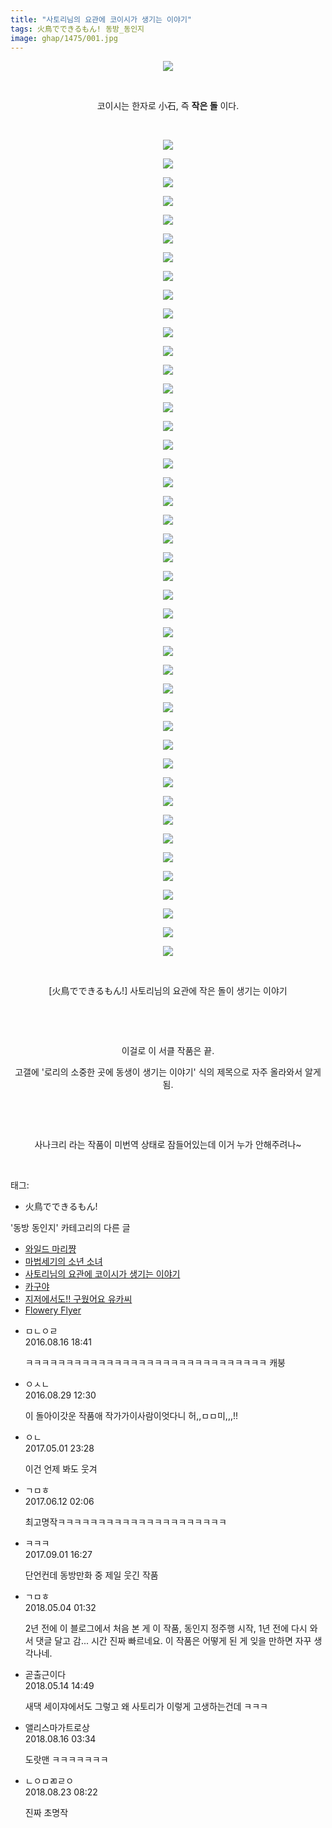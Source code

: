 ```yaml
---
title: "사토리님의 요관에 코이시가 생기는 이야기"
tags: 火鳥でできるもん! 동방_동인지
image: ghap/1475/001.jpg
---
```

<div class="article">
<p style="text-align: center; clear: none; float: none;"><img src="{{ site.nasurl }}/ghap/1475/001.jpg"/></p>
<p style="text-align: center; clear: none; float: none;"><br/></p>
<p style="text-align: center; clear: none; float: none;">코이시는 한자로 小石, 즉 <b>작은 돌</b> 이다.</p>
<p style="text-align: center; clear: none; float: none;"><br/></p>
<p style="text-align: center; clear: none; float: none;"><img src="{{ site.nasurl }}/ghap/1475/002.jpg"/></p>
<p style="text-align: center; clear: none; float: none;"><img src="{{ site.nasurl }}/ghap/1475/003.jpg"/></p>
<p style="text-align: center; clear: none; float: none;"><img src="{{ site.nasurl }}/ghap/1475/004.jpg"/></p>
<p style="text-align: center; clear: none; float: none;"><img src="{{ site.nasurl }}/ghap/1475/005.jpg"/></p>
<p style="text-align: center; clear: none; float: none;"><img src="{{ site.nasurl }}/ghap/1475/006.jpg"/></p>
<p style="text-align: center; clear: none; float: none;"><img src="{{ site.nasurl }}/ghap/1475/007.jpg"/></p>
<p style="text-align: center; clear: none; float: none;"><img src="{{ site.nasurl }}/ghap/1475/008.jpg"/></p>
<p style="text-align: center; clear: none; float: none;"><img src="{{ site.nasurl }}/ghap/1475/009.jpg"/></p>
<p style="text-align: center; clear: none; float: none;"><img src="{{ site.nasurl }}/ghap/1475/010.jpg"/></p>
<p style="text-align: center; clear: none; float: none;"><img src="{{ site.nasurl }}/ghap/1475/011.jpg"/></p>
<p style="text-align: center; clear: none; float: none;"><img src="{{ site.nasurl }}/ghap/1475/012.jpg"/></p>
<p style="text-align: center; clear: none; float: none;"><img src="{{ site.nasurl }}/ghap/1475/013.jpg"/></p>
<p style="text-align: center; clear: none; float: none;"><img src="{{ site.nasurl }}/ghap/1475/014.jpg"/></p>
<p style="text-align: center; clear: none; float: none;"><img src="{{ site.nasurl }}/ghap/1475/015.jpg"/></p>
<p style="text-align: center; clear: none; float: none;"><img src="{{ site.nasurl }}/ghap/1475/016.jpg"/></p>
<p style="text-align: center; clear: none; float: none;"><img src="{{ site.nasurl }}/ghap/1475/017.jpg"/></p>
<p style="text-align: center; clear: none; float: none;"><img src="{{ site.nasurl }}/ghap/1475/018.jpg"/></p>
<p style="text-align: center; clear: none; float: none;"><img src="{{ site.nasurl }}/ghap/1475/019.jpg"/></p>
<p style="text-align: center; clear: none; float: none;"><img src="{{ site.nasurl }}/ghap/1475/020.jpg"/></p>
<p style="text-align: center; clear: none; float: none;"><img src="{{ site.nasurl }}/ghap/1475/021.jpg"/></p>
<p style="text-align: center; clear: none; float: none;"><img src="{{ site.nasurl }}/ghap/1475/022.jpg"/></p>
<p style="text-align: center; clear: none; float: none;"><img src="{{ site.nasurl }}/ghap/1475/023.jpg"/></p>
<p style="text-align: center; clear: none; float: none;"><img src="{{ site.nasurl }}/ghap/1475/024.jpg"/></p>
<p style="text-align: center; clear: none; float: none;"><img src="{{ site.nasurl }}/ghap/1475/025.jpg"/></p>
<p style="text-align: center; clear: none; float: none;"><img src="{{ site.nasurl }}/ghap/1475/026.jpg"/></p>
<p style="text-align: center; clear: none; float: none;"><img src="{{ site.nasurl }}/ghap/1475/027.jpg"/></p>
<p style="text-align: center; clear: none; float: none;"><img src="{{ site.nasurl }}/ghap/1475/028.jpg"/></p>
<p style="text-align: center; clear: none; float: none;"><img src="{{ site.nasurl }}/ghap/1475/029.jpg"/></p>
<p style="text-align: center; clear: none; float: none;"><img src="{{ site.nasurl }}/ghap/1475/030.jpg"/></p>
<p style="text-align: center; clear: none; float: none;"><img src="{{ site.nasurl }}/ghap/1475/031.jpg"/></p>
<p style="text-align: center; clear: none; float: none;"><img src="{{ site.nasurl }}/ghap/1475/032.jpg"/></p>
<p style="text-align: center; clear: none; float: none;"><img src="{{ site.nasurl }}/ghap/1475/033.jpg"/></p>
<p style="text-align: center; clear: none; float: none;"><img src="{{ site.nasurl }}/ghap/1475/034.jpg"/></p>
<p style="text-align: center; clear: none; float: none;"><img src="{{ site.nasurl }}/ghap/1475/035.jpg"/></p>
<p style="text-align: center; clear: none; float: none;"><img src="{{ site.nasurl }}/ghap/1475/036.jpg"/></p>
<p style="text-align: center; clear: none; float: none;"><img src="{{ site.nasurl }}/ghap/1475/037.jpg"/></p>
<p style="text-align: center; clear: none; float: none;"><img src="{{ site.nasurl }}/ghap/1475/038.jpg"/></p>
<p style="text-align: center; clear: none; float: none;"><img src="{{ site.nasurl }}/ghap/1475/039.jpg"/></p>
<p style="text-align: center; clear: none; float: none;"><img src="{{ site.nasurl }}/ghap/1475/040.jpg"/></p>
<p style="text-align: center; clear: none; float: none;"><img src="{{ site.nasurl }}/ghap/1475/041.jpg"/></p>
<p style="text-align: center; clear: none; float: none;"><img src="{{ site.nasurl }}/ghap/1475/042.jpg"/></p>
<p style="text-align: center; clear: none; float: none;"><img src="{{ site.nasurl }}/ghap/1475/043.jpg"/></p>
<p style="text-align: center; clear: none; float: none;"><img src="{{ site.nasurl }}/ghap/1475/044.jpg"/></p>
<p style="text-align: center; clear: none; float: none;"><img src="{{ site.nasurl }}/ghap/1475/045.jpg"/></p>
<p style="text-align: center; clear: none; float: none;"><br/></p>
<p style="text-align: center; clear: none; float: none;">[火鳥でできるもん!] 사토리님의 요관에 작은 돌이 생기는 이야기</p>
<p style="text-align: center; clear: none; float: none;"><br/></p>
<p style="text-align: center; clear: none; float: none;"><br/></p>
<p style="text-align: center; clear: none; float: none;">이걸로 이 서클 작품은 끝.</p>
<p style="text-align: center; clear: none; float: none;">고갤에 '로리의 소중한 곳에 동생이 생기는 이야기' 식의 제목으로 자주 올라와서 알게 됨.</p>
<p style="text-align: center; clear: none; float: none;"><br/></p>
<p style="text-align: center; clear: none; float: none;"><br/></p>
<p style="text-align: center; clear: none; float: none;">사나크리 라는 작품이 미번역 상태로 잠들어있는데 이거 누가 안해주려나~</p>
<p><br/></p>
</div><div class="tagTrail">
<p>태그: </p>
<ul>
<li>火鳥でできるもん!</li>
</ul>
</div><div class="another">
<p>'동방 동인지' 카테고리의 다른 글</p>
<ul>
<li><a href="/2016-08-11-ghap_1478">와일드 마리쨩</a></li>
<li><a href="/2016-08-11-ghap_1476">마법세기의 소년 소녀</a></li>
<li><a href="/2016-08-10-ghap_1475">사토리님의 요관에 코이시가 생기는 이야기</a></li>
<li><a href="/2016-08-10-ghap_1473">카구야</a></li>
<li><a href="/2016-08-10-ghap_1472">지저에서도!! 구웠어요 유카씨</a></li>
<li><a href="/2016-08-10-ghap_1471">Flowery Flyer</a></li>
</ul>
</div><div class="cb_module cb_fluid">
<div class="cb_wrt cb_profile">
<div class="comment">
<ul>
<li class="cb_thumb_off" id="comment14783011">
<div class="cb_comment_area">
<div class="cb_info_area">
<div class="cb_section">
<span class="cb_nick_name">ㅁㄴㅇㄹ</span>
</div>
<div class="cb_section">
<span class="cb_date">2016.08.16 18:41 </span>
</div>
</div>
<div class="cb_dsc_comment">
<p class="cb_dsc">
											ㅋㅋㅋㅋㅋㅋㅋㅋㅋㅋㅋㅋㅋㅋㅋㅋㅋㅋㅋㅋㅋㅋㅋㅋㅋㅋㅋㅋㅋㅋ 캐붕
										</p>
</div>
</div></li>
<li class="cb_thumb_off" id="comment14792800">
<div class="cb_comment_area">
<div class="cb_info_area">
<div class="cb_section">
<span class="cb_nick_name">ㅇㅅㄴ</span>
</div>
<div class="cb_section">
<span class="cb_date">2016.08.29 12:30 </span>
</div>
</div>
<div class="cb_dsc_comment">
<p class="cb_dsc">
											이 돌아이갓운 작품애 작가가이사람이엇다니 허,,ㅁㅁ미,,,!!
										</p>
</div>
</div></li>
<li class="cb_thumb_off" id="comment14978674">
<div class="cb_comment_area">
<div class="cb_info_area">
<div class="cb_section">
<span class="cb_nick_name">ㅇㄴ</span>
</div>
<div class="cb_section">
<span class="cb_date">2017.05.01 23:28 </span>
</div>
</div>
<div class="cb_dsc_comment">
<p class="cb_dsc">
											이건 언제 봐도 웃겨 
										</p>
</div>
</div></li>
<li class="cb_thumb_off" id="comment15011338">
<div class="cb_comment_area">
<div class="cb_info_area">
<div class="cb_section">
<span class="cb_nick_name">ㄱㅁㅎ</span>
</div>
<div class="cb_section">
<span class="cb_date">2017.06.12 02:06 </span>
</div>
</div>
<div class="cb_dsc_comment">
<p class="cb_dsc">
											최고명작ㅋㅋㅋㅋㅋㅋㅋㅋㅋㅋㅋㅋㅋㅋㅋㅋㅋㅋㅋㅋㅋ
										</p>
</div>
</div></li>
<li class="cb_thumb_off" id="comment15073744">
<div class="cb_comment_area">
<div class="cb_info_area">
<div class="cb_section">
<span class="cb_nick_name">ㅋㅋㅋ</span>
</div>
<div class="cb_section">
<span class="cb_date">2017.09.01 16:27 </span>
</div>
</div>
<div class="cb_dsc_comment">
<p class="cb_dsc">
											단언컨데 동방만화 중 제일 웃긴 작품
										</p>
</div>
</div></li>
<li class="cb_thumb_off" id="comment15250186">
<div class="cb_comment_area">
<div class="cb_info_area">
<div class="cb_section">
<span class="cb_nick_name">ㄱㅁㅎ</span>
</div>
<div class="cb_section">
<span class="cb_date">2018.05.04 01:32 </span>
</div>
</div>
<div class="cb_dsc_comment">
<p class="cb_dsc">
											2년 전에 이 블로그에서 처음 본 게 이 작품, 동인지 정주행 시작, 1년 전에 다시 와서 댓글 달고 감... 시간 진짜 빠르네요. 이 작품은 어떻게 된 게 잊을 만하면 자꾸 생각나네.
										</p>
</div>
</div></li>
<li class="cb_thumb_off" id="comment15255482">
<div class="cb_comment_area">
<div class="cb_info_area">
<div class="cb_section">
<span class="cb_nick_name">곧출근이다</span>
</div>
<div class="cb_section">
<span class="cb_date">2018.05.14 14:49 </span>
</div>
</div>
<div class="cb_dsc_comment">
<p class="cb_dsc">
											새댁 세이쟈에서도 그렇고 왜 사토리가 이렇게 고생하는건데 ㅋㅋㅋ
										</p>
</div>
</div></li>
<li class="cb_thumb_off" id="comment15309681">
<div class="cb_comment_area">
<div class="cb_info_area">
<div class="cb_section">
<span class="cb_nick_name">앨리스마가트로상</span>
</div>
<div class="cb_section">
<span class="cb_date">2018.08.16 03:34 </span>
</div>
</div>
<div class="cb_dsc_comment">
<p class="cb_dsc">
											도랏맨 ㅋㅋㅋㅋㅋㅋㅋ
										</p>
</div>
</div></li>
<li class="cb_thumb_off" id="comment15315333">
<div class="cb_comment_area">
<div class="cb_info_area">
<div class="cb_section">
<span class="cb_nick_name">ㄴㅇㅁㄻㄹㅇ</span>
</div>
<div class="cb_section">
<span class="cb_date">2018.08.23 08:22 </span>
</div>
</div>
<div class="cb_dsc_comment">
<p class="cb_dsc">
											진짜 초명작
										</p>
</div>
</div></li>
</ul>
</div>
</div><!-- commentList close -->
</div>
<br/>
<p id="refer"></p>
<br/>
